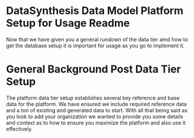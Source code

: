 # DataSynthesis Data Model Platform Setup for Usage Readme
Now that we have given you a general rundown of the data tier amd
how to get the database setup it is important for usage as you go
to implement it.

# General Background Post Data Tier Setup
The platform data tier setup establishes several key reference and base data
for the platform. We have ensured we include required reference data and
a ton of existing and generated data to start. With all that being said
as you look to add your organization we wanted to provide you some details
and context as to how to ensure you maximize the platform and also use
it effectively.



